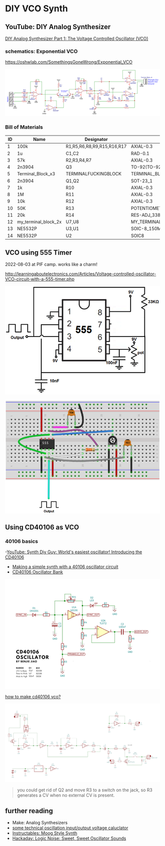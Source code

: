 # DIY VCO Synth

## YouTube: DIY Analog Synthesizer

[DIY Analog Synthesizer Part 1: The Voltage Controlled Oscillator (VCO) ](https://www.youtube.com/watch?v=SE9ZtG0E58g)

### schematics: Exponential VCO

https://oshwlab.com/SomethingsGoneWrong/Exponential_VCO

![schematics of the Exponential VCO](Exponential_VCO_schematics.png)

### Bill of Materials

ID  |	Name 	| Designator 	| Footprint 	| Quantity
----|-----------|---------------|---------------|---------
1   |100k 	    |R1,R5,R6,R8,R9,R15,R16,R17 | 	AXIAL-0.3 |	8
2   |1u         |C1,C2 |	RAD-0.1 |	2
3   |57k 	    |R2,R3,R4,R7 |	AXIAL-0.3 | 	4
4   |2n3904     |	Q3 	| TO-92(TO-92-3) |	1
5 	|Terminal_Block_x3 	|TERMINALFUCKINGBLOCK 	| TERMINAL_BLOCK_X3 |	1
6 	|2n3904      |	Q1,Q2 	|SOT-23_1 	| 2
7 	|1k 	    | R10 	|AXIAL-0.3 	| 1
8 	|1M 	    |R11 	|AXIAL-0.3 	| 1
9 	|10k 	   |R12 	|AXIAL-0.3 	| 1
10 	|50K 	  |R13 	|POTENTIOMETER_TRIMMER_BOURNS_3266P 	| 1
11 	|20k 	      |R14 	|RES-ADJ_3386P 	|1
12 	|my_terminal_block_2x 	|U7,U8 	| MY_TERMINAL_BLOCK_2X 	|2
13 	|NE5532P |	U3,U1 |	SOIC-8_150MIL 	| 2
14 	|NE5532P |	U2 	| SOIC8 	|1

## VCO using 555 Timer

2022-08-03 at PIF camp. works like a charm!

http://learningaboutelectronics.com/Articles/Voltage-controlled-oscillator-VCO-circuit-with-a-555-timer.php

![Voltage-controlled-oscillator-VCO-circuit-with-a-555-timer.png](Voltage-controlled-oscillator-VCO-circuit-with-a-555-timer.png)

![Voltage-controlled-oscillator-VCO-breadboard-circuit-with-a-555-timer.png](Voltage-controlled-oscillator-VCO-breadboard-circuit-with-a-555-timer.png)


## Using CD40106 as VCO

### 40106 basics

-[YouTube: Synth Diy Guy:  World's easiest oscillator! Introducing the CD40106 ](https://www.youtube.com/watch?v=P4SwaI09Zxc)
- [Making a simple synth with a 40106 oscillator circuit](https://www.youtube.com/watch?v=ulFKLilvr_4)
- [CD40106 Oscillator Bank](https://benjiaomodular.com/post/2021-02-17-40106-oscillator-bank/)

![CD40106 Oscillator Bank schematics](CD40106Oscillator.png)

[how to make cd40106 vco?](https://modwiggler.com/forum/viewtopic.php?t=229432)

![40106 schematics](cd40106-VCO.png)

> you could get rid of Q2 and move R3 to a switch on the jack, so R3 generates a CV when no external CV is present.


## further reading

- Make: Analog Synthesizers
- [some technical oscillation input/output voltage caluclator](http://pcbheaven.com/drcalculus/index.php?calc=st_nonsym_sp)
- [Instructables: Moog Style Synth](https://www.instructables.com/Moog-Style-Synth/)
- [Hackaday: Logic Noise: Sweet, Sweet Oscillator Sounds](https://hackaday.com/2015/02/04/logic-noise-sweet-sweet-oscillator-sounds/)